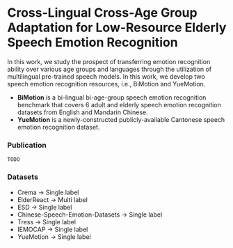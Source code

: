 # Cross-Lingual Cross-Age Group Adaptation for Low-Resource Elderly Speech Emotion Recognition
In this work, we study the prospect of transferring emotion recognition ability over various age groups and languages through the utilization of multilingual pre-trained speech models. In this work, we develop two speech emotion recognition resources, i.e., BiMotion and YueMotion. 
- **BiMotion** is a bi-lingual bi-age-group speech emotion recognition benchmark that covers 6 adult and elderly speech emotion recognition datasets from English and Mandarin Chinese.
- **YueMotion** is a newly-constructed publicly-available Cantonese speech emotion recognition dataset.

### Publication
```
TODO
```

### Datasets
- Crema -> Single label
- ElderReact -> Multi label
- ESD -> Single label
- Chinese-Speech-Emotion-Datasets -> Single label
- Tress -> Single label
- IEMOCAP -> Single label
- YueMotion -> Single label
